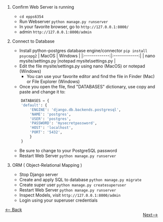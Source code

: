 1. Confirm Web Server is running
    * ``` cd epps6354 ```
    * Run Webserver ``` python manage.py runserver ```
    * In your favorite browser, go to ``` http://127.0.0.1:8000/ ``` 
    * admin ``` http://127.0.0.1:8000/admin ```
    
2. Connect to Database
    * Install python-postgres database engine/connector ``` pip install psycopg2 ```
      | MacOS         | Windows   | 
      |:-------------:|:-------------:| 
      | nano mysite/settings.py       |notepad mysite\settings.py |
    * Edit the file mysite/settings.py using nano (MacOS) or notepad (Windows)
      * You can use your favorite editor and find the file in Finder (Mac) or File Explorer (Windows)   
    * Once you open the file, find "DATABASES" dictionary, use copy and paste and change it to:
    ```python      
        DATABASES = {
        'default': {
            'ENGINE': 'django.db.backends.postgresql',
            'NAME': 'postgres',
            'USER': 'postgres',
            'PASSWORD': 'mysecretpassword',
            'HOST': 'localhost',
            'PORT': '5432',
            }
        } 
    ```
    * Be sure to change to your PostgreSQL password
    * Restart Web Server ```python manage.py runserver ```
    
3. ORM ( Object-Relational Mapping )
    * Stop Django server
    * Create and apply SQL to database ```python manage.py migrate ```
    * Create super user ```python manage.py createsuperuser```
    * Restart Web Server ```python manage.py runserver ```
    * Inspect Models, visit ``` http://127.0.0.1:8000/admin ```
    * Login using your superuser credentials 

<div align="left"><a href="https://github.com/datageneration/informationmanagement/blob/master/workshop/ApplicationDevelopment/2-connect-database.md"><-- Back</a></div>
<div align="right"><a href="https://github.com/datageneration/informationmanagement/blob/master/workshop/ApplicationDevelopment/3-build-catalog-app.md"> Next--></a></div>
